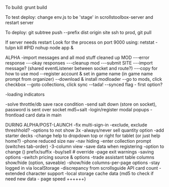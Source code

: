 To build:
grunt build

To test deploy:
change env.js to be 'stage' in scrollstoolbox-server and restart server

To deploy:
git subtree push --prefix dist origin site
ssh to prod, git pull

If server needs restart
Look for the process on port 9000 using: netstat -tulpn
kill #PID
nohup node app &


ALPHA
-import messages and all mod stuff cleaned up
MOD
---error response
---okay responses
---cleanup mod
---submit
SITE
---import message? (shared eventListener between socket and route?)
---copy for how to use mod
	--register account & set in game name (in game name prompt from organizer)
	--download & install modloader
	--go to mods, click checkbox
	--goto collections, click sync
	--tada!
	--synced flag - first option?

-loading indicators


-solve throttle/db save race condition
-send salt down (store on socket), password is sent over socket md5+salt
-login/register modal popups
-frontload card data in main


DURING ALPHA/POST-LAUNCH
-fix multi-sign-in
-exclude, exclude threshhold?
-options to not show 3x
-always/never sell quantity option
-add starter decks
-change help to dropdown top or right for tablet (or just help home?)
-phone reduced size nav
-nav hiding
-enter collection prompt (switches tab-order)
-3-column view
-save data when registering
-option to change () prefix/suffix
-buy/sell # override
-page exit warnings
-saving options
-switch pricing source & options
-trade assistant table columns show/hide (option, saveable)
-show/hide columns-per-page options
-stay logged in via localStorage
-discrepancy from scrollsguide API card count
-extended character support
-local storage cache data (md5 to check if need new data - page speed ++++++)